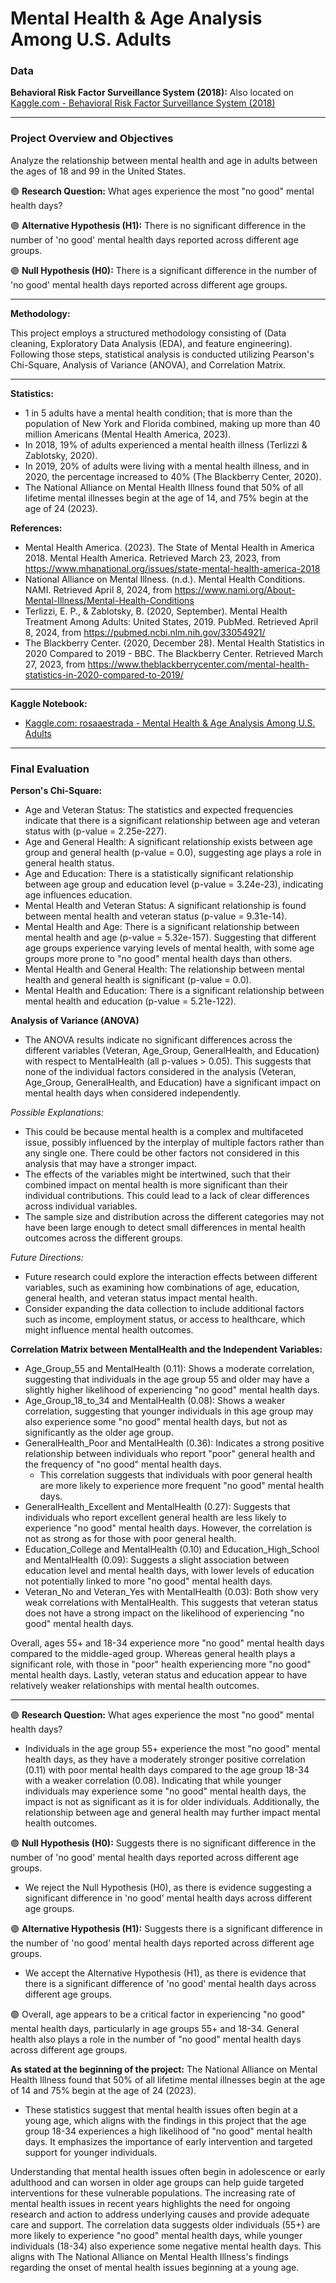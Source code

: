 # Mental Health & Age Analysis Among U.S. Adults

### Data
**Behavioral Risk Factor Surveillance System (2018):** Also located on [Kaggle.com - Behavioral Risk Factor Surveillance System (2018)](https://www.kaggle.com/datasets/rosaaestrada/behavioral-risk-factor-surveillance-system)

------------------------------------------------------------------------------------------------------------------------

### Project Overview and Objectives
Analyze the relationship between mental health and age in adults between the ages of 18 and 99 in the United States.

🟣 **Research Question:** What ages experience the most "no good" mental health days?

🟣 **Alternative Hypothesis (H1):** There is no significant difference in the number of 'no good' mental health days reported across different age groups.

🟣 **Null Hypothesis (H0):** There is a significant difference in the number of 'no good' mental health days reported across different age groups.

------------------------------------------------------------------------------------------------------------------------

**Methodology:** 

This project employs a structured methodology consisting of (Data cleaning, Exploratory Data Analysis (EDA), and feature engineering). Following those steps, statistical analysis is conducted utilizing Pearson's Chi-Square, Analysis of Variance (ANOVA), and Correlation Matrix. 

------------------------------------------------------------------------------------------------------------------------

**Statistics:**
- 1 in 5 adults have a mental health condition; that is more than the population of New York and Florida combined, making up more than 40 million Americans (Mental Health America, 2023).
- In 2018, 19% of adults experienced a mental health illness (Terlizzi & Zablotsky, 2020).
- In 2019, 20% of adults were living with a mental health illness, and in 2020, the percentage increased to 40% (The Blackberry Center, 2020).
- The National Alliance on Mental Health Illness found that 50% of all lifetime mental illnesses begin at the age of 14, and 75% begin at the age of 24 (2023).

**References:**
- Mental Health America. (2023). The State of Mental Health in America 2018. Mental Health America. Retrieved March 23, 2023, from https://www.mhanational.org/issues/state-mental-health-america-2018
- National Alliance on Mental Illness. (n.d.). Mental Health Conditions. NAMI. Retrieved April 8, 2024, from https://www.nami.org/About-Mental-Illness/Mental-Health-Conditions
- Terlizzi, E. P., & Zablotsky, B. (2020, September). Mental Health Treatment Among Adults: United States, 2019. PubMed. Retrieved April 8, 2024, from https://pubmed.ncbi.nlm.nih.gov/33054921/
- The Blackberry Center. (2020, December 28). Mental Health Statistics in 2020 Compared to 2019 - BBC. The Blackberry Center. Retrieved March 27, 2023, from https://www.theblackberrycenter.com/mental-health-statistics-in-2020-compared-to-2019/

------------------------------------------------------------------------------------------------------------------------

**Kaggle Notebook:**
- [Kaggle.com: rosaaestrada - Mental Health & Age Analysis Among U.S. Adults](https://www.kaggle.com/code/rosaaestrada/mental-health-age-analysis-among-u-s-adults/edit/run/185611886)

------------------------------------------------------------------------------------------------------------------------

### Final Evaluation
**Person's Chi-Square:**
- Age and Veteran Status: The statistics and expected frequencies indicate that there is a significant relationship between age and veteran status with (p-value = 2.25e-227).
- Age and General Health: A significant relationship exists between age group and general health (p-value = 0.0), suggesting age plays a role in general health status.
- Age and Education: There is a statistically significant relationship between age group and education level (p-value = 3.24e-23), indicating age influences education.
- Mental Health and Veteran Status: A significant relationship is found between mental health and veteran status (p-value = 9.31e-14).
- Mental Health and Age: There is a significant relationship between mental health and age (p-value = 5.32e-157). Suggesting that different age groups experience varying levels of mental health, with some age groups more prone to "no good" mental health days than others.
- Mental Health and General Health: The relationship between mental health and general health is significant (p-value = 0.0).
- Mental Health and Education: There is a significant relationship between mental health and education (p-value = 5.21e-122).

**Analysis of Variance (ANOVA)**
- The ANOVA results indicate no significant differences across the different variables (Veteran, Age_Group, GeneralHealth, and Education) with respect to MentalHealth (all p-values > 0.05). This suggests that none of the individual factors considered in the analysis (Veteran, Age_Group, GeneralHealth, and Education) have a significant impact on mental health days when considered independently.

*Possible Explanations:*
- This could be because mental health is a complex and multifaceted issue, possibly influenced by the interplay of multiple factors rather than any single one. There could be other factors not considered in this analysis that may have a stronger impact.
- The effects of the variables might be intertwined, such that their combined impact on mental health is more significant than their individual contributions. This could lead to a lack of clear differences across individual variables.
- The sample size and distribution across the different categories may not have been large enough to detect small differences in mental health outcomes across the different groups.

*Future Directions:*
- Future research could explore the interaction effects between different variables, such as examining how combinations of age, education, general health, and veteran status impact mental health.
- Consider expanding the data collection to include additional factors such as income, employment status, or access to healthcare, which might influence mental health outcomes.

**Correlation Matrix between MentalHealth and the Independent Variables:**
- Age_Group_55 and MentalHealth (0.11): Shows a moderate correlation, suggesting that individuals in the age group 55 and older may have a slightly higher likelihood of experiencing "no good" mental health days.
- Age_Group_18_to_34 and MentalHealth (0.08): Shows a weaker correlation, suggesting that younger individuals in this age group may also experience some "no good" mental health days, but not as significantly as the older age group.
- GeneralHealth_Poor and MentalHealth (0.36): Indicates a strong positive relationship between individuals who report "poor" general health and the frequency of "no good" mental health days.
  - This correlation suggests that individuals with poor general health are more likely to experience more frequent "no good" mental health days.
-  GeneralHealth_Excellent and MentalHealth (0.27): Suggests that individuals who report excellent general health are less likely to experience "no good" mental health days. However, the correlation is not as strong as for those with poor general health.
-  Education_College and MentalHealth (0.10) and Education_High_School and MentalHealth (0.09): Suggests a slight association between education level and mental health days, with lower levels of education not potentially linked to more "no good" mental health days.
-  Veteran_No and Veteran_Yes with MentalHealth (0.03): Both show very weak correlations with MentalHealth. This suggests that veteran status does not have a strong impact on the likelihood of experiencing "no good" mental health days.

Overall, ages 55+ and 18-34 experience more "no good" mental health days compared to the middle-aged group. Whereas general health plays a significant role, with those in "poor" health experiencing more "no good" mental health days. Lastly, veteran status and education appear to have relatively weaker relationships with mental health outcomes.

------------------------------------------------------------------------------------------------------------------------

🟣 **Research Question:**
What ages experience the most "no good" mental health days?
- Individuals in the age group 55+ experience the most "no good" mental health days, as they have a moderately stronger positive correlation (0.11) with poor mental health days compared to the age group 18-34 with a weaker correlation (0.08). Indicating that while younger individuals may experience some "no good" mental health days, the impact is not as significant as it is for older individuals. Additionally, the relationship between age and general health may further impact mental health outcomes.

🟣 **Null Hypothesis (H0):**
Suggests there is no significant difference in the number of 'no good' mental health days reported across different age groups.
- We reject the Null Hypothesis (H0), as there is evidence suggesting a significant difference in 'no good' mental health days across different age groups.

🟣 **Alternative Hypothesis (H1):**
Suggests there is a significant difference in the number of 'no good' mental health days reported across different age groups.
- We accept the Alternative Hypothesis (H1), as there is evidence that there is a significant difference of 'no good' mental health days across different age groups.

🟢 Overall, age appears to be a critical factor in experiencing "no good" mental health days, particularly in age groups 55+ and 18-34. General health also plays a role in the number of "no good" mental health days across different age groups.

**As stated at the beginning of the project:**
The National Alliance on Mental Health Illness found that 50% of all lifetime mental illnesses begin at the age of 14 and 75% begin at the age of 24 (2023).
- These statistics suggest that mental health issues often begin at a young age, which aligns with the findings in this project that the age group 18-34 experiences a high likelihood of "no good" mental health days. It emphasizes the importance of early intervention and targeted support for younger individuals.

Understanding that mental health issues often begin in adolescence or early adulthood and can worsen in older age groups can help guide targeted interventions for these vulnerable populations. The increasing rate of mental health issues in recent years highlights the need for ongoing research and action to address underlying causes and provide adequate care and support. The correlation data suggests older individuals (55+) are more likely to experience "no good" mental health days, while younger individuals (18-34) also experience some negative mental health days. This aligns with The National Alliance on Mental Health Illness's findings regarding the onset of mental health issues beginning at a young age.
